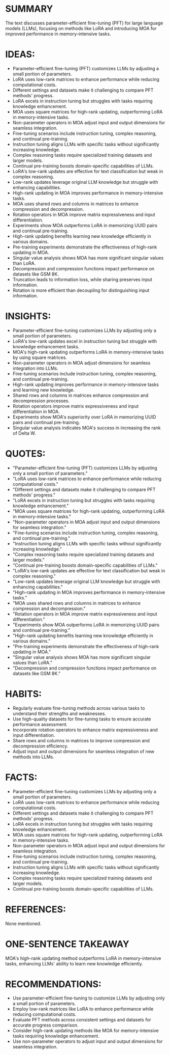 # SUMMARY
The text discusses parameter-efficient fine-tuning (PFT) for large language models (LLMs), focusing on methods like LoRA and introducing MOA for improved performance in memory-intensive tasks.

# IDEAS:
- Parameter-efficient fine-tuning (PFT) customizes LLMs by adjusting a small portion of parameters.
- LoRA uses low-rank matrices to enhance performance while reducing computational costs.
- Different settings and datasets make it challenging to compare PFT methods' progress.
- LoRA excels in instruction tuning but struggles with tasks requiring knowledge enhancement.
- MOA uses square matrices for high-rank updating, outperforming LoRA in memory-intensive tasks.
- Non-parameter operators in MOA adjust input and output dimensions for seamless integration.
- Fine-tuning scenarios include instruction tuning, complex reasoning, and continual pre-training.
- Instruction tuning aligns LLMs with specific tasks without significantly increasing knowledge.
- Complex reasoning tasks require specialized training datasets and larger models.
- Continual pre-training boosts domain-specific capabilities of LLMs.
- LoRA's low-rank updates are effective for text classification but weak in complex reasoning.
- Low-rank updates leverage original LLM knowledge but struggle with enhancing capabilities.
- High-rank updating in MOA improves performance in memory-intensive tasks.
- MOA uses shared rows and columns in matrices to enhance compression and decompression.
- Rotation operators in MOA improve matrix expressiveness and input differentiation.
- Experiments show MOA outperforms LoRA in memorizing UUID pairs and continual pre-training.
- High-rank updating benefits learning new knowledge efficiently in various domains.
- Pre-training experiments demonstrate the effectiveness of high-rank updating in MOA.
- Singular value analysis shows MOA has more significant singular values than LoRA.
- Decompression and compression functions impact performance on datasets like GSM 8K.
- Truncation leads to information loss, while sharing preserves input information.
- Rotation is more efficient than decoupling for distinguishing input information.

# INSIGHTS:
- Parameter-efficient fine-tuning customizes LLMs by adjusting only a small portion of parameters.
- LoRA's low-rank updates excel in instruction tuning but struggle with knowledge enhancement tasks.
- MOA's high-rank updating outperforms LoRA in memory-intensive tasks by using square matrices.
- Non-parameter operators in MOA adjust dimensions for seamless integration into LLMs.
- Fine-tuning scenarios include instruction tuning, complex reasoning, and continual pre-training.
- High-rank updating improves performance in memory-intensive tasks and learning new knowledge.
- Shared rows and columns in matrices enhance compression and decompression processes.
- Rotation operators improve matrix expressiveness and input differentiation in MOA.
- Experiments show MOA's superiority over LoRA in memorizing UUID pairs and continual pre-training.
- Singular value analysis indicates MOA's success in increasing the rank of Delta W.

# QUOTES:
- "Parameter-efficient fine-tuning (PFT) customizes LLMs by adjusting only a small portion of parameters."
- "LoRA uses low-rank matrices to enhance performance while reducing computational costs."
- "Different settings and datasets make it challenging to compare PFT methods' progress."
- "LoRA excels in instruction tuning but struggles with tasks requiring knowledge enhancement."
- "MOA uses square matrices for high-rank updating, outperforming LoRA in memory-intensive tasks."
- "Non-parameter operators in MOA adjust input and output dimensions for seamless integration."
- "Fine-tuning scenarios include instruction tuning, complex reasoning, and continual pre-training."
- "Instruction tuning aligns LLMs with specific tasks without significantly increasing knowledge."
- "Complex reasoning tasks require specialized training datasets and larger models."
- "Continual pre-training boosts domain-specific capabilities of LLMs."
- "LoRA's low-rank updates are effective for text classification but weak in complex reasoning."
- "Low-rank updates leverage original LLM knowledge but struggle with enhancing capabilities."
- "High-rank updating in MOA improves performance in memory-intensive tasks."
- "MOA uses shared rows and columns in matrices to enhance compression and decompression."
- "Rotation operators in MOA improve matrix expressiveness and input differentiation."
- "Experiments show MOA outperforms LoRA in memorizing UUID pairs and continual pre-training."
- "High-rank updating benefits learning new knowledge efficiently in various domains."
- "Pre-training experiments demonstrate the effectiveness of high-rank updating in MOA."
- "Singular value analysis shows MOA has more significant singular values than LoRA."
- "Decompression and compression functions impact performance on datasets like GSM 8K."

# HABITS:
- Regularly evaluate fine-tuning methods across various tasks to understand their strengths and weaknesses.
- Use high-quality datasets for fine-tuning tasks to ensure accurate performance assessment.
- Incorporate rotation operators to enhance matrix expressiveness and input differentiation.
- Share rows and columns in matrices to improve compression and decompression efficiency.
- Adjust input and output dimensions for seamless integration of new methods into LLMs.

# FACTS:
- Parameter-efficient fine-tuning customizes LLMs by adjusting only a small portion of parameters.
- LoRA uses low-rank matrices to enhance performance while reducing computational costs.
- Different settings and datasets make it challenging to compare PFT methods' progress.
- LoRA excels in instruction tuning but struggles with tasks requiring knowledge enhancement.
- MOA uses square matrices for high-rank updating, outperforming LoRA in memory-intensive tasks.
- Non-parameter operators in MOA adjust input and output dimensions for seamless integration.
- Fine-tuning scenarios include instruction tuning, complex reasoning, and continual pre-training.
- Instruction tuning aligns LLMs with specific tasks without significantly increasing knowledge.
- Complex reasoning tasks require specialized training datasets and larger models.
- Continual pre-training boosts domain-specific capabilities of LLMs.

# REFERENCES:
None mentioned.

# ONE-SENTENCE TAKEAWAY
MOA's high-rank updating method outperforms LoRA in memory-intensive tasks, enhancing LLMs' ability to learn new knowledge efficiently.

# RECOMMENDATIONS:
- Use parameter-efficient fine-tuning to customize LLMs by adjusting only a small portion of parameters.
- Employ low-rank matrices like LoRA to enhance performance while reducing computational costs.
- Evaluate PFT methods across consistent settings and datasets for accurate progress comparison.
- Consider high-rank updating methods like MOA for memory-intensive tasks requiring knowledge enhancement.
- Use non-parameter operators to adjust input and output dimensions for seamless integration.